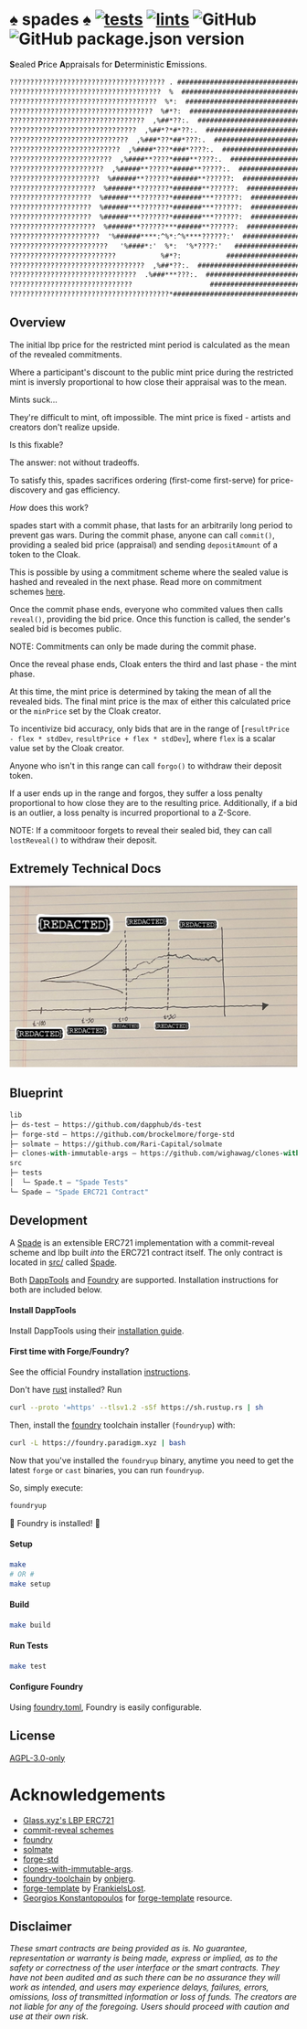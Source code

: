 # ♠️ spades ♠️ [![tests](https://github.com/abigger87/spades/actions/workflows/tests.yml/badge.svg)](https://github.com/abigger87/spades/actions/workflows/tests.yml) [![lints](https://github.com/abigger87/spades/actions/workflows/lints.yml/badge.svg)](https://github.com/abigger87/spades/actions/workflows/lints.yml) ![GitHub](https://img.shields.io/github/license/abigger87/spades) ![GitHub package.json version](https://img.shields.io/github/package-json/v/abigger87/spades)

**S**ealed **P**rice **A**ppraisals for **D**eterministic **E**missions.

```md
?????????????????????????????????????? . ######################################
?????????????????????????????????????  %  #####################################
????????????????????????????????????  %*:  ####################################
???????????????????????????????????  %#*?:  ###################################
?????????????????????????????????  ,%##*??:.  #################################
???????????????????????????????  ,%##*?*#*??:.  ###############################
?????????????????????????????  ,%###*??*##*???:.  #############################
???????????????????????????  ,%####*???*###*????:.  ###########################
?????????????????????????  ,%####**????*####**????:.  #########################
???????????????????????  ,%#####**?????*#####**?????:.  #######################
??????????????????????  %######**??????*######**??????:  ######################
?????????????????????  %######**???????*#######**??????:  #####################
????????????????????  %######***???????*#######***??????:  ####################
????????????????????  %######***???????*#######***??????:  ####################
????????????????????  %######***???????*#######***??????:  ####################
?????????????????????  %######**??????***######**??????:  #####################
??????????????????????  '%######****:^%*:^%****??????:'  ######################
????????????????????????   '%####*:'  %*:  '%*????:'   ########################
??????????????????????????           %#*?:           ##########################
?????????????????????????????????  ,%##*??:.  #################################
???????????????????????????????  .%###***???:.  ###############################
??????????????????????????????                   ##############################
???????????????????????????????????????*#######################################
```


## Overview


The initial lbp price for the restricted mint period is calculated as the mean of the revealed commitments.

Where a participant's discount to the public mint price during the restricted mint is inversly proportional to how close their appraisal was to the mean. 







Mints suck...

They're difficult to mint, oft impossible.
The mint price is fixed - artists and creators don't realize upside.

Is this fixable?

The answer: not without tradeoffs.

To satisfy this, spades sacrifices ordering (first-come first-serve) for price-discovery and gas efficiency.

_How_ does this work?

spades start with a commit phase, that lasts for an arbitrarily long period to prevent gas wars.
During the commit phase, anyone can call `commit()`, providing a sealed bid price (appraisal) and sending `depositAmount` of a token to the Cloak.

This is possible by using a commitment scheme where the sealed value is hashed and revealed in the next phase.
Read more on commitment schemes [here](https://medium.com/swlh/exploring-commit-reveal-schemes-on-ethereum-c4ff5a777db8). 

Once the commit phase ends, everyone who commited values then calls `reveal()`, providing the bid price. Once this function is called, the sender's sealed bid is becomes public.

NOTE: Commitments can only be made during the commit phase.

Once the reveal phase ends, Cloak enters the third and last phase - the mint phase.

At this time, the mint price is determined by taking the mean of all the revealed bids. The final mint price is the max of either this calculated price or the `minPrice` set by the Cloak creator.

To incentivize bid accuracy, only bids that are in the range of [`resultPrice - flex * stdDev`, `resultPrice + flex * stdDev`], where `flex` is a scalar value set by the Cloak creator.

Anyone who isn't in this range can call `forgo()` to withdraw their deposit token.

If a user ends up in the range and forgos, they suffer a loss penalty proportional to how close they are to the resulting price.
Additionally, if a bid is an outlier, a loss penalty is incurred proportional to a Z-Score.

NOTE: If a commitooor forgets to reveal their sealed bid, they can call `lostReveal()` to withdraw their deposit.

## Extremely Technical Docs

![spade](./assets/spades.jpeg)



## Blueprint

```ml
lib
├─ ds-test — https://github.com/dapphub/ds-test
├─ forge-std — https://github.com/brockelmore/forge-std
├─ solmate — https://github.com/Rari-Capital/solmate
├─ clones-with-immutable-args — https://github.com/wighawag/clones-with-immutable-args
src
├─ tests
│  └─ Spade.t — "Spade Tests"
└─ Spade — "Spade ERC721 Contract"
```

## Development

A [Spade](https://github.com/abigger87/spades) is an extensible ERC721 implementation with a commit-reveal scheme and lbp built _into_ the ERC721 contract itself.
The only contract is located in [src/](./src/) called [Spade](./src/Spade.sol).

Both [DappTools](https://dapp.tools/) and [Foundry](https://github.com/gaskonst/foundry) are supported. Installation instructions for both are included below.

#### Install DappTools

Install DappTools using their [installation guide](https://github.com/dapphub/dapptools#installation).

#### First time with Forge/Foundry?

See the official Foundry installation [instructions](https://github.com/gakonst/foundry/blob/master/README.md#installation).

Don't have [rust](https://www.rust-lang.org/tools/install) installed?
Run
```bash
curl --proto '=https' --tlsv1.2 -sSf https://sh.rustup.rs | sh
```

Then, install the [foundry](https://github.com/gakonst/foundry) toolchain installer (`foundryup`) with:
```bash
curl -L https://foundry.paradigm.xyz | bash
```

Now that you've installed the `foundryup` binary,
anytime you need to get the latest `forge` or `cast` binaries,
you can run `foundryup`.

So, simply execute:
```bash
foundryup
```

🎉 Foundry is installed! 🎉

#### Setup

```bash
make
# OR #
make setup
```

#### Build

```bash
make build
```

#### Run Tests

```bash
make test
```

#### Configure Foundry

Using [foundry.toml](./foundry.toml), Foundry is easily configurable.

## License

[AGPL-3.0-only](https://github.com/abigger87/spades/blob/master/LICENSE)

# Acknowledgements

- [Glass.xyz's LBP ERC721](https://github.com/GlassProtocol/LBPERC721/blob/main/src/LBPERC721.sol)
- [commit-reveal schemes](https://medium.com/swlh/exploring-commit-reveal-schemes-on-ethereum-c4ff5a777db8)
- [foundry](https://github.com/gakonst/foundry)
- [solmate](https://github.com/Rari-Capital/solmate)
- [forge-std](https://github.com/brockelmore/forge-std)
- [clones-with-immutable-args](https://github.com/wighawag/clones-with-immutable-args).
- [foundry-toolchain](https://github.com/onbjerg/foundry-toolchain) by [onbjerg](https://github.com/onbjerg).
- [forge-template](https://github.com/FrankieIsLost/forge-template) by [FrankieIsLost](https://github.com/FrankieIsLost).
- [Georgios Konstantopoulos](https://github.com/gakonst) for [forge-template](https://github.com/gakonst/forge-template) resource.

## Disclaimer

_These smart contracts are being provided as is. No guarantee, representation or warranty is being made, express or implied, as to the safety or correctness of the user interface or the smart contracts. They have not been audited and as such there can be no assurance they will work as intended, and users may experience delays, failures, errors, omissions, loss of transmitted information or loss of funds. The creators are not liable for any of the foregoing. Users should proceed with caution and use at their own risk._
